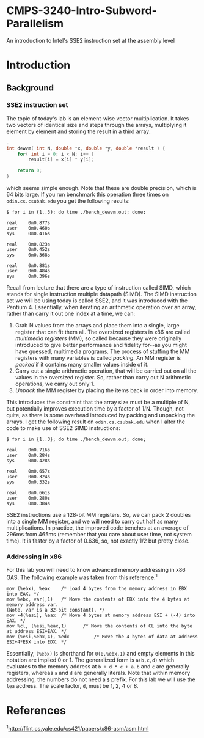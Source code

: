 # CMPS-3240-Intro-Subword-Parallelism
An introduction to Intel's SSE2 instruction set at the assembly level

# Introduction

## Background

### SSE2 instruction set

The topic of today's lab is an element-wise vector multiplication. It takes two vectors of identical size and steps through the arrays, multiplying it element by element and storing the result in a third array:

```c
.
int dewvm( int N, double *x, double *y, double *result ) {
    for( int i = 0; i < N; i++ )
        result[i] = x[i] * y[i];

    return 0;
}
```

which seems simple enough. Note that these are double precision, which is 64 bits large. If you run benchmark this operation three times on `odin.cs.csubak.edu` you get the following results:

```shell
$ for i in {1..3}; do time ./bench_dewvm.out; done;

real    0m0.877s
user    0m0.460s
sys     0m0.416s

real    0m0.823s
user    0m0.452s
sys     0m0.368s

real    0m0.881s
user    0m0.484s
sys     0m0.396s
```

Recall from lecture that there are a type of instruction called SIMD, which stands for single instruction multiple datapath (SIMD). The SIMD instruction set we will be using today is called SSE2, and it was introduced with the Pentium 4. Essentially, when iterating an arithmetic operation over an array, rather than carry it out one index at a time, we can:

1. Grab N values from the arrays and place them into a single, large register that can fit them all. The oversized registers in x86 are called *multimedia registers* (MM), so called because they were originally introduced to give better performance and fidelity for--as you might have guessed, multimedia programs. The process of stuffing the MM registers with many variables is called *packing*. An MM register is *packed* if it contains many smaller values inside of it.
1. Carry out a single arithmetic operation, that will be carried out on all the values in the oversized register. So, rather than carry out N arithmetic operations, we carry out only 1. 
1. *Unpack* the MM register by placing the items back in order into memory.

This introduces the constraint that the array size must be a multiple of N, but potentially improves execution time by a factor of 1/N. Though, not quite, as there is some overhead introduced by packing and unpacking the arrays. I get the following result on `odin.cs.csubak.edu` when I alter the code to make use of SSE2 SIMD instructions:

```shell
$ for i in {1..3}; do time ./bench_dewvm.out; done;

real    0m0.716s
user    0m0.284s
sys     0m0.428s

real    0m0.657s
user    0m0.324s
sys     0m0.332s

real    0m0.661s
user    0m0.280s
sys     0m0.384s
```

SSE2 instructions use a 128-bit MM registers. So, we can pack 2 doubles into a single MM register, and we will need to carry out half as many multiplications. In practice, the improved code benches at an average of 296ms from 465ms (remember that you care about user time, not system time). It is faster by a factor of 0.636, so, not exactly 1/2 but pretty close.

### Addressing in x86

For this lab you will need to know advanced memory addressing in x86 GAS. The following example was taken from this reference.<sup>1</sup>

```x86
mov (%ebx), %eax 	/* Load 4 bytes from the memory address in EBX into EAX. */
mov %ebx, var(,1) 	/* Move the contents of EBX into the 4 bytes at memory address var.
(Note, var is a 32-bit constant). */
mov -4(%esi), %eax 	/* Move 4 bytes at memory address ESI + (-4) into EAX. */
mov %cl, (%esi,%eax,1)    	/* Move the contents of CL into the byte at address ESI+EAX. */
mov (%esi,%ebx,4), %edx      	/* Move the 4 bytes of data at address ESI+4*EBX into EDX. */ 
```

Essentially, `(%ebx)` is shorthand for `0(0,%ebx,1)` and empty elements in this notation are implied 0 or 1. The generalized form is `a(b,c,d)` which evaluates to the memory address at `b + d * c + a`. `b` and `c` are generally registers, whereas `a` and `d` are generally literals. Note that within memory addressing, the numbers do not need a `$` prefix. For this lab we will use the `lea` acdress. The scale factor, `d`, must be 1, 2, 4 or 8.

# References

<sup>1</sup>http://flint.cs.yale.edu/cs421/papers/x86-asm/asm.html
